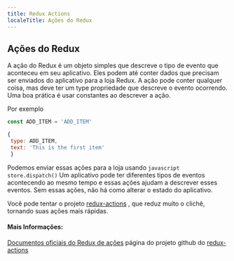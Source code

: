 ```yaml
---
title: Redux Actions
localeTitle: Ações do Redux
---
```

## Ações do Redux

A ação do Redux é um objeto simples que descreve o tipo de evento que aconteceu em seu aplicativo. Eles podem até conter dados que precisam ser enviados do aplicativo para a loja Redux. A ação pode conter qualquer coisa, mas deve ter um type propriedade que descreve o evento ocorrendo. Uma boa prática é usar constantes ao descrever a ação.

Por exemplo

```javascript
const ADD_ITEM = 'ADD_ITEM' 
```

```javascript
{ 
 type: ADD_ITEM, 
 text: 'This is the first item' 
 } 
```

Podemos enviar essas ações para a loja usando `javascript store.dispatch()` Um aplicativo pode ter diferentes tipos de eventos acontecendo ao mesmo tempo e essas ações ajudam a descrever esses eventos. Sem essas ações, não há como alterar o estado do aplicativo.

Você pode tentar o projeto [redux-actions](https://github.com/redux-utilities/redux-actions) , que reduz muito o clichê, tornando suas ações mais rápidas.

#### Mais Informações:

[Documentos oficiais do Redux de ações](https://redux.js.org/basics/actions) página do projeto github do [redux-actions](https://github.com/redux-utilities/redux-actions)
